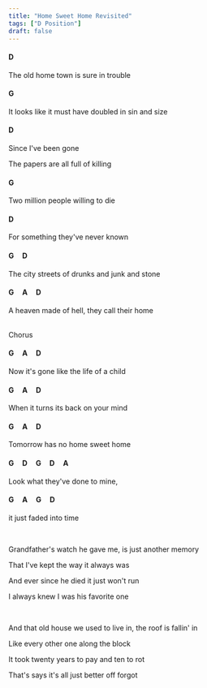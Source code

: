 ```yaml
---
title: "Home Sweet Home Revisited"
tags: ["D Position"]
draft: false
---
```


#### D
The old home town is sure in trouble
#### G
It looks like it must have doubled in sin and size
#### D
Since I've been gone

The papers are all full of killing
#### G
Two million people willing to die
#### D
For something they've never known
#### G &nbsp;&nbsp;&nbsp; D
The city streets of drunks and junk and stone
#### G &nbsp;&nbsp;&nbsp; A &nbsp;&nbsp;&nbsp; D
A heaven made of hell, they call their home

<br>
Chorus
<br>

#### G &nbsp;&nbsp;&nbsp; A &nbsp;&nbsp;&nbsp; D
Now it's gone like the life of a child
#### G &nbsp;&nbsp;&nbsp; A &nbsp;&nbsp;&nbsp; D
When it turns its back on your mind
#### G &nbsp;&nbsp;&nbsp; A &nbsp;&nbsp;&nbsp; D
Tomorrow has no home sweet home
#### G &nbsp;&nbsp;&nbsp; D &nbsp;&nbsp;&nbsp; G &nbsp;&nbsp;&nbsp; D &nbsp;&nbsp;&nbsp; A
Look what they've done to   mine,
#### G &nbsp;&nbsp;&nbsp; A &nbsp;&nbsp;&nbsp; G &nbsp;&nbsp;&nbsp; D
it just faded into time

<br>

Grandfather's watch he gave me, is just another memory

That I've kept the way it always was

And ever since he died it just won't run

I always knew I was his favorite one

<br>

And that old house we used to live in, the roof is fallin' in

Like every other one along the block

It took twenty years to pay and ten to rot

That's says it's all just better off forgot

